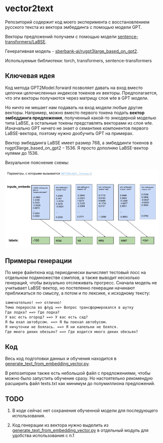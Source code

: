 # vector2text

Репозиторий содержит код моего эксперимента с восстановлением русского текста из вектора эмбеддинга с помощью модели GPT.

Векторы предложений получаем с помощью модели [sentence-transformers/LaBSE](https://huggingface.co/sentence-transformers/LaBSE).

Генеративная модель - [sberbank-ai/rugpt3large_based_on_gpt2](https://huggingface.co/sberbank-ai/rugpt3large_based_on_gpt2).

Используемые библиотеки: torch, transformers, sentence-transformers

## Ключевая идея

Код метода GPT2Model.forward позволяет
давать на вход вместо цепочки целочисленных индексов токенов их векторы. Предполагается, что эти векторы получаются
через матрицу слоя wte в GPT модели.

Но ничто не мешает нам подавать на вход модели любые другие векторы. Например, можно вместо первого
токена подать **вектор эмбеддинга предложения**, полученный какой-то энкодерной моделью типа LaBSE, а остальные токены
представлять векторами из слоя wte. Изначально GPT ничего не знает о семантике компонентов первого LaBSE-вектора, поэтому
нужно дообучить GPT на примерах.

Вектор эмбеддинга LaBSE имеет размер 768, а эмбеддинги токенов в rugpt3large_based_on_gpt2 - 1536. Я просто дополняю LaBSE-вектор нулями до 1536.

Визуальное пояснение схемы:

![](./forward_arguments.png)

## Примеры генерации

По мере файнтюна код периодически вычисляет тестовый лосс на отдельном подмножестве сэмплов, а также
выводит несколько генераций, чтобы визуально отслеживать прогресс. Сначала модель не учитывает LaBSE-вектор,
но постепенно генерации начинают приближаться по смыслу, а потом и по лексике, к исходному тексту:

```
замечательно! ==> отлично!
Тема переросла во флуд ==> Вопрос трансформировался в шутку
Где лодка? ==> Где лодка?
У вас есть огород? ==> У вас есть сад?
Я бы ехал автобусом. ==> Я бы поехал автобусом.
Я ничуточки не боялась. ==> Я ни капельки не боялся.
Где много диких обезьян? ==> Где водится много диких обезьян?
```

## Код

Весь код подготовки данных и обучения находится в [generate_text_from_embedding_vector.py](generate_text_from_embedding_vector.py).

В репозитории также есть небольшой файл с предложениями, чтобы можно было запустить обучение сразу. Но настоятельно рекомендую расширить файл texts.txt как минимум до полумиллиона предложений.


## TODO

1) В коде сейчас нет сохранения обученной модели для последующего использования.

2) Код генерации из вектора нужно выделить из [generate_text_from_embedding_vector.py]() в отдельный модуль для
удобства использования с п.1
